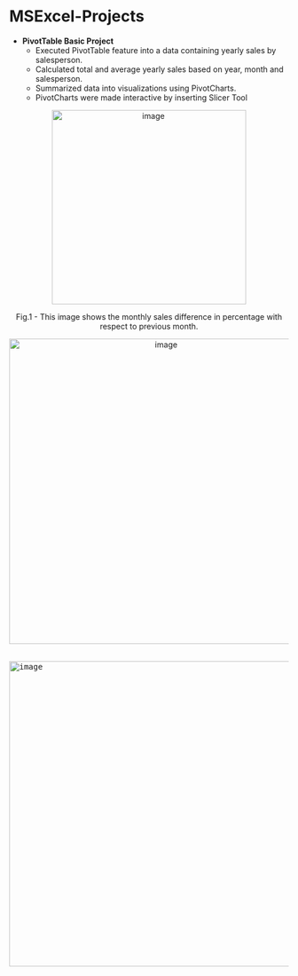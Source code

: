 # MSExcel-Projects

- <b>PivotTable Basic Project</b>
  - Executed PivotTable feature into a data containing yearly sales by salesperson.
  - Calculated total and average yearly sales based on year, month and salesperson.
  - Summarized data into visualizations using PivotCharts.
  - PivotCharts were made interactive by inserting Slicer Tool
 
 <p align = "center"
<kbd><img width="350" alt="image" src="https://user-images.githubusercontent.com/37918840/185757236-9524b03a-52fb-42ab-8ebf-8c8b8fb85cd0.PNG"></kbd></p>
<p align="center">Fig.1 - This image shows the monthly sales difference in percentage with respect to previous month.</p> 

<p align = "center"
<kbd><img width="550" alt="image" src="https://user-images.githubusercontent.com/37918840/185757668-c76bf0e2-b6cd-4ffb-a4b2-a7c8f2e17aae.PNG"></kbd></p><br>
<kbd><img width="550" alt="image" src="https://user-images.githubusercontent.com/37918840/185757428-7aef898e-da4d-4721-a623-87229d877d27.png"></kbd>




